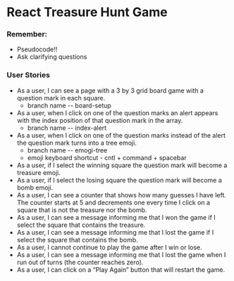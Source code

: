 # React Treasure Hunt Game

### Remember:
- Pseudocode!!
- Ask clarifying questions

### User Stories
- As a user, I can see a page with a 3 by 3 grid board game with a question mark in each square.
    - branch name -- board-setup
- As a user, when I click on one of the question marks an alert appears with the index position of that question mark in the array.
    - branch name -- index-alert
- As a user, when I click on one of the question marks instead of the alert the question mark turns into a tree emoji.
    - branch name -- emogi-tree
    - emoji keyboard shortcut - cntl + command + spacebar
- As a user, if I select the winning square the question mark will become a treasure emoji.
- As a user, if I select the losing square the question mark will become a bomb emoji.
- As a user, I can see a counter that shows how many guesses I have left. The counter starts at 5 and decrements one every time I click on a square that is not the treasure nor the bomb.
- As a user, I can see a message informing me that I won the game if I select the square that contains the treasure.
- As a user, I can see a message informing me that I lost the game if I select the square that contains the bomb.
- As a user, I cannot continue to play the game after I win or lose.
- As a user, I can see a message informing me that I lost the game when I run out of turns (the counter reaches zero).
- As a user, I can click on a “Play Again” button that will restart the game.
